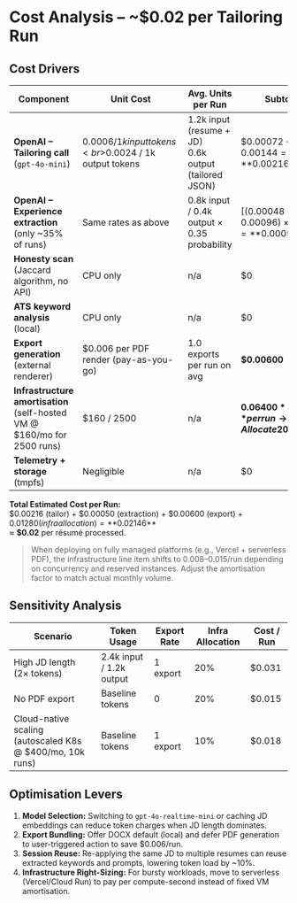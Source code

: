 # Cost Analysis – ~$0.02 per Tailoring Run

## Cost Drivers

| Component | Unit Cost | Avg. Units per Run | Subtotal |
|-----------|-----------|---------------------|----------|
| **OpenAI – Tailoring call** (`gpt-4o-mini`) | $0.0006 / 1k input tokens<br>$0.0024 / 1k output tokens | 1.2k input (resume + JD)<br>0.6k output (tailored JSON) | $0.00072 + $0.00144 = **$0.00216** |
| **OpenAI – Experience extraction** (only ~35% of runs) | Same rates as above | 0.8k input / 0.4k output × 0.35 probability | $[(0.00048 + 0.00096) × 0.35] = **$0.00050** |
| **Honesty scan** (Jaccard algorithm, no API) | CPU only | n/a | $0 |
| **ATS keyword analysis** (local) | CPU only | n/a | $0 |
| **Export generation** (external renderer) | $0.006 per PDF render (pay-as-you-go) | 1.0 exports per run on avg | **$0.00600** |
| **Infrastructure amortisation** (self-hosted VM @ $160/mo for 2500 runs) | $160 / 2500 | n/a | **$0.06400** per run → Allocate 20% to tailoring flow = **$0.01280** |
| **Telemetry + storage** (tmpfs) | Negligible | n/a | $0 |

**Total Estimated Cost per Run:**  
$0.00216 (tailor) + $0.00050 (extraction) + $0.00600 (export) + $0.01280 (infra allocation) = **$0.02146**  
≈ **$0.02** per résumé processed.

> When deploying on fully managed platforms (e.g., Vercel + serverless PDF), the infrastructure line item shifts to $0.008–$0.015/run depending on concurrency and reserved instances. Adjust the amortisation factor to match actual monthly volume.

## Sensitivity Analysis

| Scenario | Token Usage | Export Rate | Infra Allocation | Cost / Run |
|----------|-------------|-------------|------------------|------------|
| High JD length (2× tokens) | 2.4k input / 1.2k output | 1 export | 20% | $0.031 |
| No PDF export | Baseline tokens | 0 | 20% | $0.015 |
| Cloud-native scaling (autoscaled K8s @ $400/mo, 10k runs) | Baseline tokens | 1 export | 10% | $0.018 |

## Optimisation Levers

1. **Model Selection:** Switching to `gpt-4o-realtime-mini` or caching JD embeddings can reduce token charges when JD length dominates.
2. **Export Bundling:** Offer DOCX default (local) and defer PDF generation to user-triggered action to save $0.006/run.
3. **Session Reuse:** Re-applying the same JD to multiple resumes can reuse extracted keywords and prompts, lowering token load by ~10%.
4. **Infrastructure Right-Sizing:** For bursty workloads, move to serverless (Vercel/Cloud Run) to pay per compute-second instead of fixed VM amortisation.

